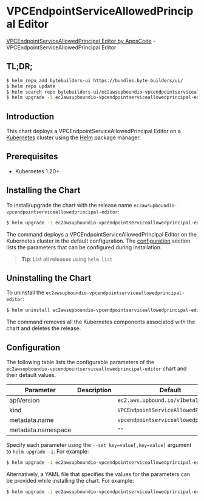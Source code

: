 # VPCEndpointServiceAllowedPrincipal Editor

[VPCEndpointServiceAllowedPrincipal Editor by AppsCode](https://byte.builders) - VPCEndpointServiceAllowedPrincipal Editor

## TL;DR;

```bash
$ helm repo add bytebuilders-ui https://bundles.byte.builders/ui/
$ helm repo update
$ helm search repo bytebuilders-ui/ec2awsupboundio-vpcendpointserviceallowedprincipal-editor --version=v0.4.18
$ helm upgrade -i ec2awsupboundio-vpcendpointserviceallowedprincipal-editor bytebuilders-ui/ec2awsupboundio-vpcendpointserviceallowedprincipal-editor -n default --create-namespace --version=v0.4.18
```

## Introduction

This chart deploys a VPCEndpointServiceAllowedPrincipal Editor on a [Kubernetes](http://kubernetes.io) cluster using the [Helm](https://helm.sh) package manager.

## Prerequisites

- Kubernetes 1.20+

## Installing the Chart

To install/upgrade the chart with the release name `ec2awsupboundio-vpcendpointserviceallowedprincipal-editor`:

```bash
$ helm upgrade -i ec2awsupboundio-vpcendpointserviceallowedprincipal-editor bytebuilders-ui/ec2awsupboundio-vpcendpointserviceallowedprincipal-editor -n default --create-namespace --version=v0.4.18
```

The command deploys a VPCEndpointServiceAllowedPrincipal Editor on the Kubernetes cluster in the default configuration. The [configuration](#configuration) section lists the parameters that can be configured during installation.

> **Tip**: List all releases using `helm list`

## Uninstalling the Chart

To uninstall the `ec2awsupboundio-vpcendpointserviceallowedprincipal-editor`:

```bash
$ helm uninstall ec2awsupboundio-vpcendpointserviceallowedprincipal-editor -n default
```

The command removes all the Kubernetes components associated with the chart and deletes the release.

## Configuration

The following table lists the configurable parameters of the `ec2awsupboundio-vpcendpointserviceallowedprincipal-editor` chart and their default values.

|     Parameter      | Description |                     Default                     |
|--------------------|-------------|-------------------------------------------------|
| apiVersion         |             | <code>ec2.aws.upbound.io/v1beta1</code>         |
| kind               |             | <code>VPCEndpointServiceAllowedPrincipal</code> |
| metadata.name      |             | <code>vpcendpointserviceallowedprincipal</code> |
| metadata.namespace |             | <code>""</code>                                 |


Specify each parameter using the `--set key=value[,key=value]` argument to `helm upgrade -i`. For example:

```bash
$ helm upgrade -i ec2awsupboundio-vpcendpointserviceallowedprincipal-editor bytebuilders-ui/ec2awsupboundio-vpcendpointserviceallowedprincipal-editor -n default --create-namespace --version=v0.4.18 --set apiVersion=ec2.aws.upbound.io/v1beta1
```

Alternatively, a YAML file that specifies the values for the parameters can be provided while
installing the chart. For example:

```bash
$ helm upgrade -i ec2awsupboundio-vpcendpointserviceallowedprincipal-editor bytebuilders-ui/ec2awsupboundio-vpcendpointserviceallowedprincipal-editor -n default --create-namespace --version=v0.4.18 --values values.yaml
```

